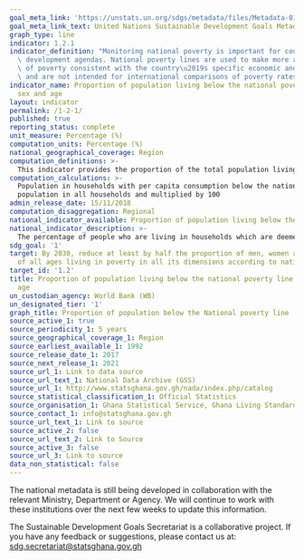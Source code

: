 ```yaml
---
goal_meta_link: 'https://unstats.un.org/sdgs/metadata/files/Metadata-01-02-01.pdf '
goal_meta_link_text: United Nations Sustainable Development Goals Metadata (PDF 98.2KB)
graph_type: line
indicator: 1.2.1
indicator_definition: "Monitoring national poverty is important for country-specific\
  \ development agendas. National poverty lines are used to make more accurate estimates\
  \ of poverty consistent with the country\u2019s specific economic and social circumstances,\
  \ and are not intended for international comparisons of poverty rates."
indicator_name: Proportion of population living below the national poverty line, by
  sex and age
layout: indicator
permalink: /1-2-1/
published: true
reporting_status: complete
unit_measure: Percentage (%)
computation_units: Percentage (%)
national_geographical_coverage: Region
computation_definitions: >- 
  This indicator provides the proportion of the total population living in households with per capita consumption or income that is below the national poverty line.
computation_calculations: >-
  Population in households with per capita consumption below the national poverty line divided by the total 
  population in all households and multiplied by 100
admin_release_date: 15/11/2018
computation_disaggregation: Regional
national_indicator_available: Proportion of population living below the national poverty line, by region
national_indicator_description: >-
  The percentage of people who are living in households which are deemed at risk of poverty in the national context. Monitoring national poverty is important for country-specific development agendas. National poverty lines are used to make more accurate estimates of poverty consistent with the country’s specific economic and social circumstances, and are not intended for international comparisons of poverty rates.
sdg_goal: '1'
target: By 2030, reduce at least by half the proportion of men, women and children
  of all ages living in poverty in all its dimensions according to national definitions
target_id: '1.2'
title: Proportion of population living below the national poverty line, by sex and
  age
un_custodian_agency: World Bank (WB)
un_designated_tier: '1'
graph_title: Proportion of population below the National poverty line
source_active_1: true
source_periodicity_1: 5 years 
source_geographical_coverage_1: Region
source_earliest_available_1: 1992
source_release_date_1: 2017
source_next_release_1: 2021
source_url_1: Link to data source
source_url_text_1: National Data Archive (GSS)
source_url_1: http://www.statsghana.gov.gh/nada/index.php/catalog
source_statistical_classification_1: Official Statistics
source_organisation_1: Ghana Statistical Service, Ghana Living Standards Survey, 2017
source_contact_1: info@statsghana.gov.gh
source_url_text_1: Link to source
source_active_2: false
source_url_text_2: Link to Source
source_active_3: false
source_url_3: Link to source
data_non_statistical: false
---
```


The national metadata is still being developed in collaboration with the relevant Ministry, Department or Agency. We will continue to work with these institutions over the next few weeks to update this information.

The Sustainable Development Goals Secretariat is a collaborative project. If you have any feedback or suggestions, please contact us at: sdg.secretariat@statsghana.gov.gh
